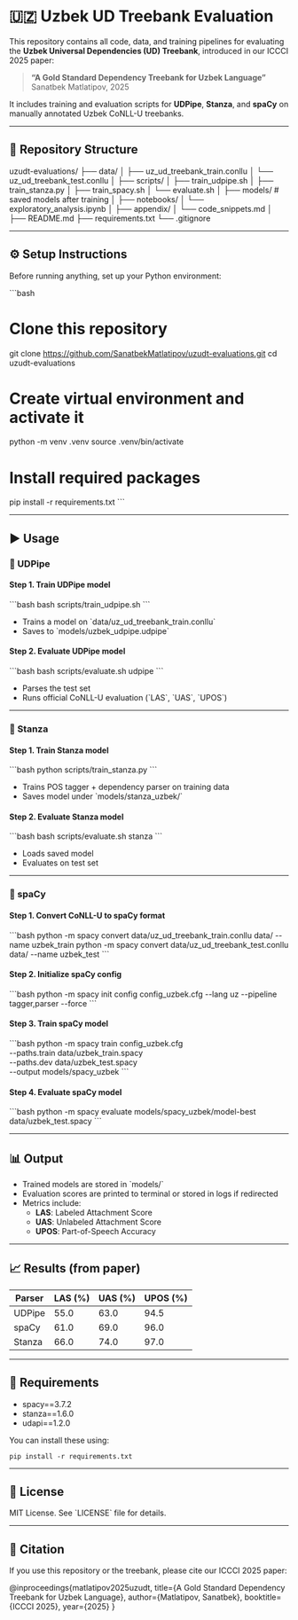 # 🇺🇿 Uzbek UD Treebank Evaluation

This repository contains all code, data, and training pipelines for evaluating the **Uzbek Universal Dependencies (UD) Treebank**, introduced in our ICCCI 2025 paper:

> **“A Gold Standard Dependency Treebank for Uzbek Language”**  
> Sanatbek Matlatipov, 2025  

It includes training and evaluation scripts for **UDPipe**, **Stanza**, and **spaCy** on manually annotated Uzbek CoNLL-U treebanks.

---

## 📁 Repository Structure
uzudt-evaluations/
├── data/
│   ├── uz_ud_treebank_train.conllu
│   └── uz_ud_treebank_test.conllu
│
├── scripts/
│   ├── train_udpipe.sh
│   ├── train_stanza.py
│   ├── train_spacy.sh
│   └── evaluate.sh
│
├── models/                      # saved models after training
│
├── notebooks/
│   └── exploratory_analysis.ipynb
│
├── appendix/
│   └── code_snippets.md
│
├── README.md
├── requirements.txt
└── .gitignore


---

## ⚙️ Setup Instructions

Before running anything, set up your Python environment:

\`\`\`bash
# Clone this repository
git clone https://github.com/SanatbekMatlatipov/uzudt-evaluations.git
cd uzudt-evaluations

# Create virtual environment and activate it
python -m venv .venv
source .venv/bin/activate

# Install required packages
pip install -r requirements.txt
\`\`\`

---

## ▶️ Usage

### 🔹 UDPipe

#### Step 1. Train UDPipe model

\`\`\`bash
bash scripts/train_udpipe.sh
\`\`\`

- Trains a model on \`data/uz_ud_treebank_train.conllu\`
- Saves to \`models/uzbek_udpipe.udpipe\`

#### Step 2. Evaluate UDPipe model

\`\`\`bash
bash scripts/evaluate.sh udpipe
\`\`\`

- Parses the test set
- Runs official CoNLL-U evaluation (\`LAS\`, \`UAS\`, \`UPOS\`)

---

### 🔹 Stanza

#### Step 1. Train Stanza model

\`\`\`bash
python scripts/train_stanza.py
\`\`\`

- Trains POS tagger + dependency parser on training data
- Saves model under \`models/stanza_uzbek/\`

#### Step 2. Evaluate Stanza model

\`\`\`bash
bash scripts/evaluate.sh stanza
\`\`\`

- Loads saved model
- Evaluates on test set

---

### 🔹 spaCy

#### Step 1. Convert CoNLL-U to spaCy format

\`\`\`bash
python -m spacy convert data/uz_ud_treebank_train.conllu data/ --name uzbek_train
python -m spacy convert data/uz_ud_treebank_test.conllu data/ --name uzbek_test
\`\`\`

#### Step 2. Initialize spaCy config

\`\`\`bash
python -m spacy init config config_uzbek.cfg --lang uz --pipeline tagger,parser --force
\`\`\`

#### Step 3. Train spaCy model

\`\`\`bash
python -m spacy train config_uzbek.cfg \
  --paths.train data/uzbek_train.spacy \
  --paths.dev data/uzbek_test.spacy \
  --output models/spacy_uzbek
\`\`\`

#### Step 4. Evaluate spaCy model

\`\`\`bash
python -m spacy evaluate models/spacy_uzbek/model-best data/uzbek_test.spacy
\`\`\`

---

## 📊 Output

- Trained models are stored in \`models/\`
- Evaluation scores are printed to terminal or stored in logs if redirected
- Metrics include:
  - **LAS**: Labeled Attachment Score
  - **UAS**: Unlabeled Attachment Score
  - **UPOS**: Part-of-Speech Accuracy

---

## 📈 Results (from paper)

| Parser   | LAS (%) | UAS (%) | UPOS (%) |
|----------|---------|---------|----------|
| UDPipe   | 55.0    | 63.0    | 94.5     |
| spaCy    | 61.0    | 69.0    | 96.0     |
| Stanza   | 66.0    | 74.0    | 97.0     |

---

## 🧪 Requirements

* spacy==3.7.2
* stanza==1.6.0
* udapi==1.2.0


You can install these using:


`pip install -r requirements.txt
`

---

## 📄 License

MIT License. See \`LICENSE\` file for details.

---

## 🔖 Citation

If you use this repository or the treebank, please cite our ICCCI 2025 paper:

@inproceedings{matlatipov2025uzudt,
  title={A Gold Standard Dependency Treebank for Uzbek Language},
  author={Matlatipov, Sanatbek},
  booktitle={ICCCI 2025},
  year={2025}
}
